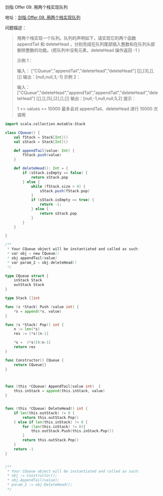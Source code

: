 剑指 Offer 09. 用两个栈实现队列

地址：[剑指 Offer 09. 用两个栈实现队列](https://leetcode-cn.com/problems/yong-liang-ge-zhan-shi-xian-dui-lie-lcof/)

问题描述：

>用两个栈实现一个队列。队列的声明如下，请实现它的两个函数 appendTail 和 deleteHead ，分别完成在队列尾部插入整数和在队列头部删除整数的功能。(若队列中没有元素，deleteHead 操作返回 -1 )
>
> 
>
>示例 1：
>
>输入：
>["CQueue","appendTail","deleteHead","deleteHead"]
>[[],[3],[],[]]
>输出：[null,null,3,-1]
>示例 2：
>
>输入：
>["CQueue","deleteHead","appendTail","appendTail","deleteHead","deleteHead"]
>[[],[],[5],[2],[],[]]
>输出：[null,-1,null,null,5,2]
>提示：
>
>1 <= values <= 10000
>最多会对 appendTail、deleteHead 进行 10000 次调用

``` scala
import scala.collection.mutable.Stack

class CQueue() {
    val fStack = Stack[Int]()
    val sStack = Stack[Int]()

    def appendTail(value: Int) {
        fStack.push(value)
    }

    def deleteHead(): Int = {
        if (sStack.isEmpty == false) {
            return sStack.pop
        } else {
            while (fStack.size > 0) {
                sStack.push(fStack.pop)
            }
            if (sStack.isEmpty == true) {
                return -1;
            } else {
                return sStack.pop
            }
        }
    }

}

/**
 * Your CQueue object will be instantiated and called as such:
 * var obj = new CQueue()
 * obj.appendTail(value)
 * var param_2 = obj.deleteHead()
 */
```

```go
type CQueue struct {
    inStack Stack
    outStack Stack 
}

type Stack []int

func (s *Stack) Push (value int) {
    *s = append(*s, value)
}

func (s *Stack) Pop() int {
    n := len(*s)
    res := (*s)[n-1]

    *s =  (*s)[0:n-1]
    return res
}

func Constructor() CQueue {
    return CQueue{}
}



func (this *CQueue) AppendTail(value int)  {
    this.inStack = append(this.inStack, value)
}


func (this *CQueue) DeleteHead() int {
    if len(this.outStack) != 0 {
        return this.outStack.Pop()
    } else if len(this.inStack) != 0 {
        for (len(this.inStack) != 0){
            this.outStack.Push(this.inStack.Pop())
        }
        return this.outStack.Pop()
    }
    return -1
}


/**
 * Your CQueue object will be instantiated and called as such:
 * obj := Constructor();
 * obj.AppendTail(value);
 * param_2 := obj.DeleteHead();
 */
```

